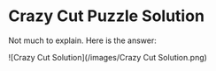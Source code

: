 # Crazy Cut Puzzle Solution
Not much to explain. Here is the answer:

![Crazy Cut Solution](/images/Crazy Cut Solution.png)
